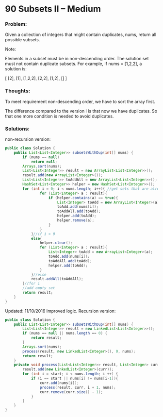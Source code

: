 # 90 Subsets II – Medium


### Problem:



Given a collection of integers that might contain duplicates, nums, return all possible subsets.

Note:

Elements in a subset must be in non-descending order.
The solution set must not contain duplicate subsets.
For example,
If nums = [1,2,2], a solution is:

[
  [2],
  [1],
  [1,2,2],
  [2,2],
  [1,2],
  []
]

### Thoughts:



To meet requirement non-descending order, we have to sort the array first.

The difference compared to the version I is that now we have duplicates. So that one more condition is needed to avoid duplicates.


### Solutions:

non-recursion version:

```java
public class Solution {
    public List<List<Integer>> subsetsWithDup(int[] nums) {
        if (nums == null)
            return null;
        Arrays.sort(nums);
        List<List<Integer>> result = new ArrayList<List<Integer>>();
        result.add(new ArrayList<Integer>());
        List<List<Integer>> toAddAll = new ArrayList<List<Integer>>();
        HashSet<List<Integer>> helper = new HashSet<List<Integer>>();
        for (int i = 0; i < nums.length; i++){ //get sets that are already in result toAddAll.clear(); if (i > 0 && nums[i] == nums[i-1]){
                for (List<Integer> a : result){
                    if (helper.contains(a) == true){
                        List<Integer> toAdd = new ArrayList<Integer>(a);
                        toAdd.add(nums[i]);
                        toAddAll.add(toAdd);
                        helper.add(toAdd);
                        helper.remove(a);
                    }
                }
            }//if i > 0
            else{
                helper.clear();
                for (List<Integer> a : result){
                    List<Integer> toAdd = new ArrayList<Integer>(a);
                    toAdd.add(nums[i]);
                    toAddAll.add(toAdd);
                    helper.add(toAdd);
                }
            }//else
            result.addAll(toAddAll);
        }//for i
        //add empty set
        return result;
    }
}
```
Updated: 11/10/2016 
Improved logic.
Recursion version:

```java
public class Solution {
    public List<List<Integer>> subsetsWithDup(int[] nums) {
        List<List<Integer>> result = new LinkedList<List<Integer>>();
        if (nums == null || nums.length == 0) {
            return result;
        }
        Arrays.sort(nums);
        process(result, new LinkedList<Integer>(), 0, nums);
        return result;
    }
    private void process(List<List<Integer>> result, List<Integer> curr, int start, int[] nums) {
        result.add(new LinkedList<Integer>(curr));
        for (int i = start; i < nums.length; i ++) {
            if (i == start || nums[i] != nums[i-1]){
                curr.add(nums[i]);
                process(result, curr, i + 1, nums);
                curr.remove(curr.size() - 1);
            }
        }
    }
}
```
